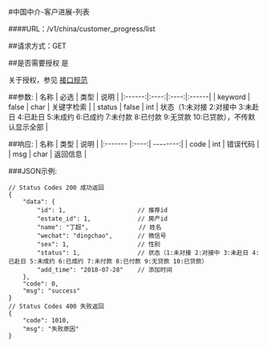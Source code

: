 #中国中介-客户进展-列表

####URL：/v1/china/customer_progress/list

##请求方式：GET

##是否需要授权
是

关于授权，参见 [接口规范][1]

##参数:
| 名称 | 必选 | 类型 | 说明 |
|:------:|:----:|:----:|:------|
| keyword | false | char | 关键字检索 |
| status  | false | int | 状态（1:未对接 2:对接中 3:未赴日 4:已赴日 5:未成约 6:已成约 7:未付款 8:已付款 9:无贷款 10:已贷款），不传默认显示全部 |

##响应:
| 名称  | 类型  | 说明 |
|:------- |:----:| --------:|
| code    | int  |  错误代码 |
| msg     | char |  返回信息 |

###JSON示例:
```
// Status Codes 200 成功返回
{
    "data": {
        "id": 1,                    // 推荐id
        "estate_id": 1,             // 房产id
        "name": "丁超",              // 姓名
        "wechat": "dingchao",       // 微信号
        "sex": 1,                   // 性别
        "status": 1,                // 状态（1:未对接 2:对接中 3:未赴日 4:已赴日 5:未成约 6:已成约 7:未付款 8:已付款 9:无贷款 10:已贷款）
        "add_time": "2018-07-28"    // 添加时间
    },
    "code": 0,
    "msg": "success"
}
// Status Codes 400 失败返回
{
    "code": 1010,
    "msg": "失败原因"
}
```
[1]: ../read/auth.html